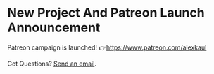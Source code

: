 # New Project And Patreon Launch Announcement

Patreon campaign is launched! 👉https://www.patreon.com/alexkaul

Got Questions? [Send an email](mailto:patron@alexkaul.com).
